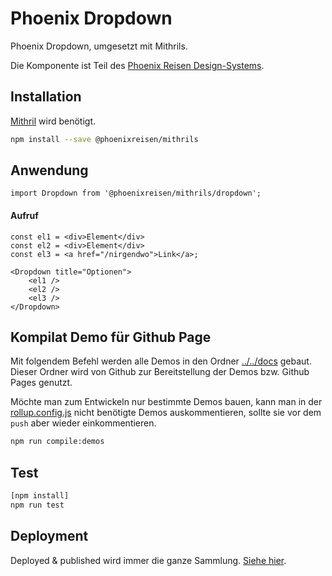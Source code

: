 # Phoenix Dropdown

Phoenix Dropdown, umgesetzt mit Mithrils.

Die Komponente ist Teil des [Phoenix Reisen Design-Systems](https://design-system.phoenixreisen.net).

<!-- ## Demo -->

<!-- https://phoenixreisen.github.io/mithrils/dropdown/ -->

## Installation

[Mithril](https://mithriljs.org/) wird benötigt.

```bash
npm install --save @phoenixreisen/mithrils
```

## Anwendung

```tsx
import Dropdown from '@phoenixreisen/mithrils/dropdown';
```

#### Aufruf

```tsx
const el1 = <div>Element</div>
const el2 = <div>Element</div>
const el3 = <a href="/nirgendwo">Link</a>;

<Dropdown title="Optionen">
    <el1 />
    <el2 />
    <el3 />
</Dropdown>
```

## Kompilat Demo für Github Page

Mit folgendem Befehl werden alle Demos in den Ordner [../../docs](../../docs) gebaut. Dieser Ordner wird von Github zur Bereitstellung der Demos bzw. Github Pages genutzt.

Möchte man zum Entwickeln nur bestimmte Demos bauen, kann man in der [rollup.config.js](../../rollup.config.js) nicht benötigte Demos auskommentieren, sollte sie vor dem `push` aber wieder einkommentieren.

```bash
npm run compile:demos
```

## Test

```bash
[npm install]
npm run test
```

## Deployment

Deployed & published wird immer die ganze Sammlung. [Siehe hier](../../README.md).